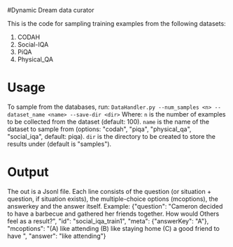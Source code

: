 #Dynamic Dream data curator

This is the code for sampling training examples from the following datasets:
1. CODAH
2. Social-IQA
3. PiQA
4. Physical_QA

# Usage
To sample from the databases, run:
```DataHandler.py --num_samples <n> --dataset_name <name> --save-dir <dir>```
Where:
```n``` is the number of examples to be collected from the dataset (default: 100).
```name``` is the name of the dataset to sample from (options: "codah", "piqa", "physical_qa", "social_iqa", default: piqa).
```dir``` is the directory to be created to store the results under (default is "samples").


# Output
The out is a Jsonl file.
Each line consists of the question (or situation + question, if situation exists), the multiple-choice options (mcoptions), the answerkey and the answer itself. 
Example:
{"question": "Cameron decided to have a barbecue and gathered her friends together. How would Others feel as a result?", "id": "social_iqa_train1", "meta": {"answerKey": "A"}, "mcoptions": "(A) like attending (B) like staying home (C) a good friend to have ", "answer": "like attending"}

